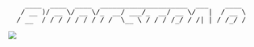 <pre>
    ____  ____  ____  _____________________  ___    ____        __   _____ ____  _____
   / __ )/ __ \/ __ \/_  __/ ___/_  __/ __ \/   |  / __ \     _/_/  |__  /( __ )/ ___/
  / __  / / / / / / / / /  \__ \ / / / /_/ / /| | / /_/ /   _/_/     /_ </ __  / __ \ 
 / /_/ / /_/ / /_/ / / /  ___/ // / / _, _/ ___ |/ ____/  _/_/     ___/ / /_/ / /_/ / 
/_____/\____/\____/ /_/  /____//_/ /_/ |_/_/  |_/_/      /_/      /____/\____/\____/  

      The Definitive All-in-one Graphical Tool-Kit for Micros and Terminals.  
 - - - - - - - - - - - - - - - - - - - - - - - - - - - - - - - - - - - - - - - - - - 

  There's a lot of micros and a lot of        the future has arrived.
  graphics modes. Today there's CGA,          
  Hercules, MDA, and EGA. And that's only     Using primitives like buttons, navbars,
  on the IBM-PC.                              and various other things to express
                                              your application, we handle rendering
  If you want a Tandy, CDC, Honeywell,        thes abstractions on screen for you.
  DEC, or Zenith; it's a whole new            
  problem. And who's to say what's on         All you need to think of is terms
  the horizon tomorrow. Do you support        of Windows, Icons, Menus, and
  the Osbourne and the Compaq-1?              Pull-Downs. Even a WIMP can do it (TM).
                                              
  This should not be your concern. You        It's the new paradigm of full-screen
  need to focus on the business of making     interactive applications. Give your
  great microcomputer applications. We        customers the rich interface that will
  take all the guesswork of the display       Wow them with ease simplicity. And
  capabilities out of the equation.           give yourself that one-leg up on your
                                              competition. REPLs are dead.
  This is called a graphical toolkit.         
  They have been in development for years     Just look at how beautiful
  at places like XEROX Parc research and      your application can look with
  Carnegie Mellon University. And now,        BOOTSTRAP/386:

</pre>

<img src=http://i.imgur.com/CZKrANV.png>
